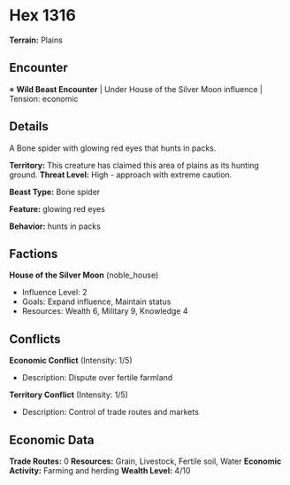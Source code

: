 # Hex 1316

**Terrain:** Plains

## Encounter
※ **Wild Beast Encounter** | Under House of the Silver Moon influence | Tension: economic

## Details
A Bone spider with glowing red eyes that hunts in packs.

**Territory:** This creature has claimed this area of plains as its hunting ground.
**Threat Level:** High - approach with extreme caution.

**Beast Type:** Bone spider

**Feature:** glowing red eyes

**Behavior:** hunts in packs

## Factions
**House of the Silver Moon** (noble_house)
- Influence Level: 2
- Goals: Expand influence, Maintain status
- Resources: Wealth 6, Military 9, Knowledge 4

## Conflicts
**Economic Conflict** (Intensity: 1/5)
- Description: Dispute over fertile farmland

**Territory Conflict** (Intensity: 1/5)
- Description: Control of trade routes and markets

## Economic Data
**Trade Routes:** 0
**Resources:** Grain, Livestock, Fertile soil, Water
**Economic Activity:** Farming and herding
**Wealth Level:** 4/10

